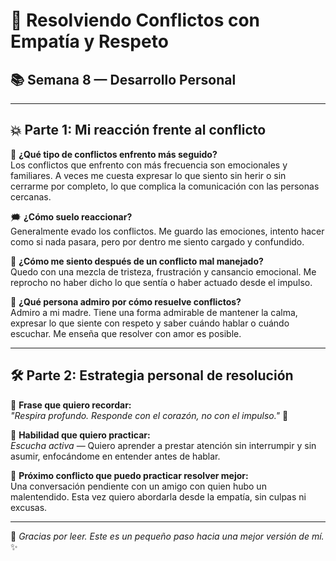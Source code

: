 # 🧠 Resolviendo Conflictos con Empatía y Respeto  
## 📚 Semana 8 — Desarrollo Personal

---

## 💥 Parte 1: Mi reacción frente al conflicto

🧯 **¿Qué tipo de conflictos enfrento más seguido?**  
Los conflictos que enfrento con más frecuencia son emocionales y familiares. A veces me cuesta expresar lo que siento sin herir o sin cerrarme por completo, lo que complica la comunicación con las personas cercanas.

🗯️ **¿Cómo suelo reaccionar?**  
Generalmente evado los conflictos. Me guardo las emociones, intento hacer como si nada pasara, pero por dentro me siento cargado y confundido.

🤯 **¿Cómo me siento después de un conflicto mal manejado?**  
Quedo con una mezcla de tristeza, frustración y cansancio emocional. Me reprocho no haber dicho lo que sentía o haber actuado desde el impulso.

🌈 **¿Qué persona admiro por cómo resuelve conflictos?**  
Admiro a mi madre. Tiene una forma admirable de mantener la calma, expresar lo que siente con respeto y saber cuándo hablar o cuándo escuchar. Me enseña que resolver con amor es posible.

---

## 🛠️ Parte 2: Estrategia personal de resolución

💬 **Frase que quiero recordar:**  
_"Respira profundo. Responde con el corazón, no con el impulso."_ 💓

🤝 **Habilidad que quiero practicar:**  
*Escucha activa* — Quiero aprender a prestar atención sin interrumpir y sin asumir, enfocándome en entender antes de hablar.

🧪 **Próximo conflicto que puedo practicar resolver mejor:**  
Una conversación pendiente con un amigo con quien hubo un malentendido. Esta vez quiero abordarla desde la empatía, sin culpas ni excusas.

---

🌟 *Gracias por leer. Este es un pequeño paso hacia una mejor versión de mí.* ✨
